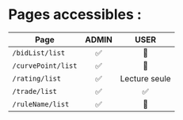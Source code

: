 
# Pages accessibles :  
| Page              | ADMIN  |       USER       |
|-------------------|:------:|:----------------:|
| `/bidList/list`   |   ✅    |        🚫       |
| `/curvePoint/list`|   ✅    |        🚫       |
| `/rating/list`    |   ✅    |  Lecture seule  |
| `/trade/list`     |   ✅    |        ✅       |
| `/ruleName/list`  |   ✅    |        🚫       |
